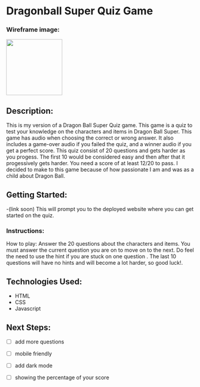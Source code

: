 # Dragonball Super Quiz Game
### Wireframe image:
<img src="https://i.imgur.com/g6uHrwC.png" height = 150px/>


## Description:
This is my version of a Dragon Ball Super Quiz game. This game is a quiz to test your knowledge on the characters and items in Dragon Ball Super. This game has audio when choosing the correct or wrong answer. It also includes a game-over audio if you failed the quiz, and a winner audio if you get a perfect score. This quiz consist of 20 questions and gets harder as you progess. The first 10 would be considered easy and then after that it progessively gets harder. You need a score of at least 12/20 to pass. I decided to make to this game because of how passionate I am and was as a child about Dragon Ball.

## Getting Started:

-(link soon) This will prompt you to the deployed website where you can get started on the quiz.
### Instructions:
How to play: Answer the 20 questions about the characters and items. You must answer the current question you are on to move on to the next. Do feel the need to use the hint if you are stuck on one question . The last 10 questions will have no hints and will become a lot harder, so good luck!.

## Technologies Used:

- HTML
- CSS
- Javascript



## Next Steps:
- [ ] add more questions
- [ ] mobile friendly
- [ ] add dark mode
- [ ] showing the percentage of your score






